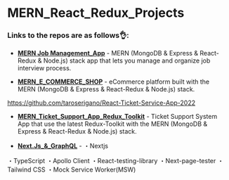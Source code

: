 # MERN_React_Redux_Projects

### Links to the repos are as follows👌:

- [**MERN Job Management_App**](https://github.com/taroserigano/MERN-Job-Management-App) - MERN (MongoDB & Express & React-Redux & Node.js) stack app that lets you manage and organize job interview process.

- [**MERN_E_COMMERCE_SHOP**](https://github.com/taroserigano/MERN-React-Redux-MongoDB-Express_TAROSHOP) - eCommerce platform built with the MERN (MongoDB & Express & React-Redux & Node.js) stack.

https://github.com/taroserigano/React-Ticket-Service-App-2022

- [**MERN_Ticket_Support_App_Redux_Toolkit**](https://github.com/taroserigano/React-Ticket-Service-App-2022) - Ticket Support System App that use the latest Redux-Toolkit with the MERN (MongoDB & Express & React-Redux & Node.js) stack.

- [**Next.Js_&_GraphQL**](https://next-js-graph-ql-hasura-cg2u5zt1f-taroserigano.vercel.app/hasura-ssg) - ・Nextjs


・TypeScript
・Apollo Client
・React-testing-library
・Next-page-tester
・Tailwind CSS
・Mock Service Worker(MSW)
